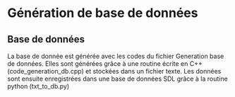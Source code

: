 # Génération de base de données

## Base de données

La base de donnée est générée avec les codes du fichier Generation base de données.
Elles sont générées grâce à une routine écrite en C++ (code_generation_db.cpp) et stockées dans un fichier texte.
Les données sont ensuite enregistrées dans une base de données SDL grâce à la routine python (txt_to_db.py)


